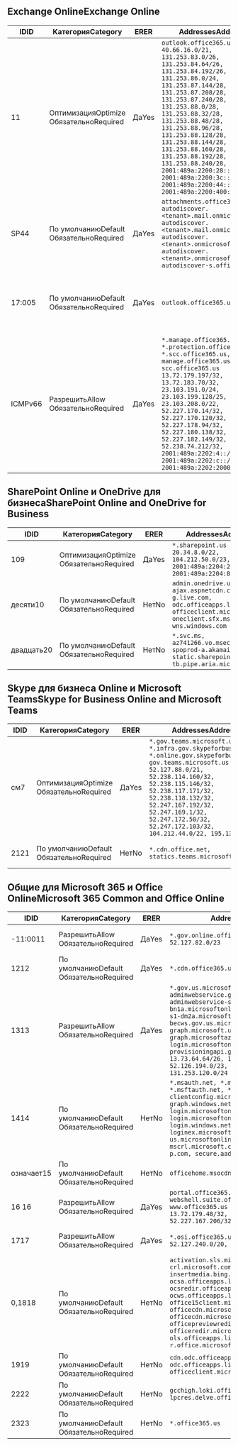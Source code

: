 <!--THIS FILE IS AUTOMATICALLY GENERATED. MANUAL CHANGES WILL BE OVERWRITTEN.-->
<!--Please contact the Office 365 Endpoints team with any questions.-->
<!--USGovGCCHigh endpoints version 2019102800-->
<!--File generated 2019-10-28 11:00:11.7430-->

## <a name="exchange-online"></a><span data-ttu-id="d93a9-101">Exchange Online</span><span class="sxs-lookup"><span data-stu-id="d93a9-101">Exchange Online</span></span>

<span data-ttu-id="d93a9-102">ID</span><span class="sxs-lookup"><span data-stu-id="d93a9-102">ID</span></span> | <span data-ttu-id="d93a9-103">Категория</span><span class="sxs-lookup"><span data-stu-id="d93a9-103">Category</span></span> | <span data-ttu-id="d93a9-104">ER</span><span class="sxs-lookup"><span data-stu-id="d93a9-104">ER</span></span> | <span data-ttu-id="d93a9-105">Addresses</span><span class="sxs-lookup"><span data-stu-id="d93a9-105">Addresses</span></span> | <span data-ttu-id="d93a9-106">Порты</span><span class="sxs-lookup"><span data-stu-id="d93a9-106">Ports</span></span>
-- | -------------------- | --- | ------------------------------------------------------------------------------------------------------------------------------------------------------------------------------------------------------------------------------------------------------------------------------------------------------------------------------------------------------------------------------------------------------------------------------------------------ | -------------------------------
<span data-ttu-id="d93a9-107">1</span><span class="sxs-lookup"><span data-stu-id="d93a9-107">1</span></span> | <span data-ttu-id="d93a9-108">Оптимизация</span><span class="sxs-lookup"><span data-stu-id="d93a9-108">Optimize</span></span><BR><span data-ttu-id="d93a9-109">Обязательно</span><span class="sxs-lookup"><span data-stu-id="d93a9-109">Required</span></span> | <span data-ttu-id="d93a9-110">Да</span><span class="sxs-lookup"><span data-stu-id="d93a9-110">Yes</span></span> | `outlook.office365.us`<BR>`40.66.16.0/21, 131.253.83.0/26, 131.253.84.64/26, 131.253.84.192/26, 131.253.86.0/24, 131.253.87.144/28, 131.253.87.208/28, 131.253.87.240/28, 131.253.88.0/28, 131.253.88.32/28, 131.253.88.48/28, 131.253.88.96/28, 131.253.88.128/28, 131.253.88.144/28, 131.253.88.160/28, 131.253.88.192/28, 131.253.88.240/28, 2001:489a:2200:28::/62, 2001:489a:2200:3c::/62, 2001:489a:2200:44::/62, 2001:489a:2200:400::/56` | <span data-ttu-id="d93a9-111">**TCP:** 443, 80</span><span class="sxs-lookup"><span data-stu-id="d93a9-111">**TCP:** 443, 80</span></span>
<span data-ttu-id="d93a9-112">SP4</span><span class="sxs-lookup"><span data-stu-id="d93a9-112">4</span></span> | <span data-ttu-id="d93a9-113">По умолчанию</span><span class="sxs-lookup"><span data-stu-id="d93a9-113">Default</span></span><BR><span data-ttu-id="d93a9-114">Обязательно</span><span class="sxs-lookup"><span data-stu-id="d93a9-114">Required</span></span> | <span data-ttu-id="d93a9-115">Да</span><span class="sxs-lookup"><span data-stu-id="d93a9-115">Yes</span></span> | `attachments.office365-net.us, autodiscover.<tenant>.mail.onmicrosoft.com, autodiscover.<tenant>.mail.onmicrosoft.us, autodiscover.<tenant>.onmicrosoft.com, autodiscover.<tenant>.onmicrosoft.us, autodiscover-s.office365.us` | <span data-ttu-id="d93a9-116">**TCP:** 443, 80</span><span class="sxs-lookup"><span data-stu-id="d93a9-116">**TCP:** 443, 80</span></span>
<span data-ttu-id="d93a9-117">17:00</span><span class="sxs-lookup"><span data-stu-id="d93a9-117">5</span></span> | <span data-ttu-id="d93a9-118">По умолчанию</span><span class="sxs-lookup"><span data-stu-id="d93a9-118">Default</span></span><BR><span data-ttu-id="d93a9-119">Обязательно</span><span class="sxs-lookup"><span data-stu-id="d93a9-119">Required</span></span> | <span data-ttu-id="d93a9-120">Да</span><span class="sxs-lookup"><span data-stu-id="d93a9-120">Yes</span></span> | `outlook.office365.us` | <span data-ttu-id="d93a9-121">**TCP:** 143, 25, 587, 993, 995</span><span class="sxs-lookup"><span data-stu-id="d93a9-121">**TCP:** 143, 25, 587, 993, 995</span></span>
<span data-ttu-id="d93a9-122">ICMPv6</span><span class="sxs-lookup"><span data-stu-id="d93a9-122">6</span></span> | <span data-ttu-id="d93a9-123">Разрешить</span><span class="sxs-lookup"><span data-stu-id="d93a9-123">Allow</span></span><BR><span data-ttu-id="d93a9-124">Обязательно</span><span class="sxs-lookup"><span data-stu-id="d93a9-124">Required</span></span> | <span data-ttu-id="d93a9-125">Да</span><span class="sxs-lookup"><span data-stu-id="d93a9-125">Yes</span></span> | `*.manage.office365.us, *.protection.office365.us, *.scc.office365.us, manage.office365.us, scc.office365.us`<BR>`13.72.179.197/32, 13.72.183.70/32, 23.103.191.0/24, 23.103.199.128/25, 23.103.208.0/22, 52.227.170.14/32, 52.227.170.120/32, 52.227.178.94/32, 52.227.180.138/32, 52.227.182.149/32, 52.238.74.212/32, 2001:489a:2202:4::/62, 2001:489a:2202:c::/62, 2001:489a:2202:2000::/63` | <span data-ttu-id="d93a9-126">**TCP:** 25, 443</span><span class="sxs-lookup"><span data-stu-id="d93a9-126">**TCP:** 25, 443</span></span>

## <a name="sharepoint-online-and-onedrive-for-business"></a><span data-ttu-id="d93a9-127">SharePoint Online и OneDrive для бизнеса</span><span class="sxs-lookup"><span data-stu-id="d93a9-127">SharePoint Online and OneDrive for Business</span></span>

<span data-ttu-id="d93a9-128">ID</span><span class="sxs-lookup"><span data-stu-id="d93a9-128">ID</span></span> | <span data-ttu-id="d93a9-129">Категория</span><span class="sxs-lookup"><span data-stu-id="d93a9-129">Category</span></span> | <span data-ttu-id="d93a9-130">ER</span><span class="sxs-lookup"><span data-stu-id="d93a9-130">ER</span></span> | <span data-ttu-id="d93a9-131">Addresses</span><span class="sxs-lookup"><span data-stu-id="d93a9-131">Addresses</span></span> | <span data-ttu-id="d93a9-132">Порты</span><span class="sxs-lookup"><span data-stu-id="d93a9-132">Ports</span></span>
-- | -------------------- | --- | ------------------------------------------------------------------------------------------------------------------------------------------- | ----------------
<span data-ttu-id="d93a9-133">10</span><span class="sxs-lookup"><span data-stu-id="d93a9-133">9</span></span> | <span data-ttu-id="d93a9-134">Оптимизация</span><span class="sxs-lookup"><span data-stu-id="d93a9-134">Optimize</span></span><BR><span data-ttu-id="d93a9-135">Обязательно</span><span class="sxs-lookup"><span data-stu-id="d93a9-135">Required</span></span> | <span data-ttu-id="d93a9-136">Да</span><span class="sxs-lookup"><span data-stu-id="d93a9-136">Yes</span></span> | `*.sharepoint.us`<BR>`20.34.8.0/22, 104.212.50.0/23, 2001:489a:2204:2::/63, 2001:489a:2204:800::/54` | <span data-ttu-id="d93a9-137">**TCP:** 443, 80</span><span class="sxs-lookup"><span data-stu-id="d93a9-137">**TCP:** 443, 80</span></span>
<span data-ttu-id="d93a9-138">десяти</span><span class="sxs-lookup"><span data-stu-id="d93a9-138">10</span></span> | <span data-ttu-id="d93a9-139">По умолчанию</span><span class="sxs-lookup"><span data-stu-id="d93a9-139">Default</span></span><BR><span data-ttu-id="d93a9-140">Обязательно</span><span class="sxs-lookup"><span data-stu-id="d93a9-140">Required</span></span> | <span data-ttu-id="d93a9-141">Нет</span><span class="sxs-lookup"><span data-stu-id="d93a9-141">No</span></span> | `admin.onedrive.us, ajax.aspnetcdn.com, g.live.com, odc.officeapps.live.com, officeclient.microsoft.com, oneclient.sfx.ms, wns.windows.com` | <span data-ttu-id="d93a9-142">**TCP:** 443, 80</span><span class="sxs-lookup"><span data-stu-id="d93a9-142">**TCP:** 443, 80</span></span>
<span data-ttu-id="d93a9-143">двадцать</span><span class="sxs-lookup"><span data-stu-id="d93a9-143">20</span></span> | <span data-ttu-id="d93a9-144">По умолчанию</span><span class="sxs-lookup"><span data-stu-id="d93a9-144">Default</span></span><BR><span data-ttu-id="d93a9-145">Обязательно</span><span class="sxs-lookup"><span data-stu-id="d93a9-145">Required</span></span> | <span data-ttu-id="d93a9-146">Нет</span><span class="sxs-lookup"><span data-stu-id="d93a9-146">No</span></span> | `*.svc.ms, az741266.vo.msecnd.net, spoprod-a.akamaihd.net, static.sharepointonline.com, tb.pipe.aria.microsoft.com` | <span data-ttu-id="d93a9-147">**TCP:** 443, 80</span><span class="sxs-lookup"><span data-stu-id="d93a9-147">**TCP:** 443, 80</span></span>

## <a name="skype-for-business-online-and-microsoft-teams"></a><span data-ttu-id="d93a9-148">Skype для бизнеса Online и Microsoft Teams</span><span class="sxs-lookup"><span data-stu-id="d93a9-148">Skype for Business Online and Microsoft Teams</span></span>

<span data-ttu-id="d93a9-149">ID</span><span class="sxs-lookup"><span data-stu-id="d93a9-149">ID</span></span> | <span data-ttu-id="d93a9-150">Категория</span><span class="sxs-lookup"><span data-stu-id="d93a9-150">Category</span></span> | <span data-ttu-id="d93a9-151">ER</span><span class="sxs-lookup"><span data-stu-id="d93a9-151">ER</span></span> | <span data-ttu-id="d93a9-152">Addresses</span><span class="sxs-lookup"><span data-stu-id="d93a9-152">Addresses</span></span> | <span data-ttu-id="d93a9-153">Порты</span><span class="sxs-lookup"><span data-stu-id="d93a9-153">Ports</span></span>
-- | -------------------- | --- | --------------------------------------------------------------------------------------------------------------------------------------------------------------------------------------------------------------------------------------------------------------------------------------------------------------------------------- | ---------------------------------------------------
<span data-ttu-id="d93a9-154">см</span><span class="sxs-lookup"><span data-stu-id="d93a9-154">7</span></span> | <span data-ttu-id="d93a9-155">Оптимизация</span><span class="sxs-lookup"><span data-stu-id="d93a9-155">Optimize</span></span><BR><span data-ttu-id="d93a9-156">Обязательно</span><span class="sxs-lookup"><span data-stu-id="d93a9-156">Required</span></span> | <span data-ttu-id="d93a9-157">Да</span><span class="sxs-lookup"><span data-stu-id="d93a9-157">Yes</span></span> | `*.gov.teams.microsoft.us, *.infra.gov.skypeforbusiness.us, *.online.gov.skypeforbusiness.us, gov.teams.microsoft.us`<BR>`52.127.88.0/21, 52.238.114.160/32, 52.238.115.146/32, 52.238.117.171/32, 52.238.118.132/32, 52.247.167.192/32, 52.247.169.1/32, 52.247.172.50/32, 52.247.172.103/32, 104.212.44.0/22, 195.134.228.0/22` | <span data-ttu-id="d93a9-158">**TCP:** 443, 80</span><span class="sxs-lookup"><span data-stu-id="d93a9-158">**TCP:** 443, 80</span></span><BR><span data-ttu-id="d93a9-159">**UDP:** 3478, 3479, 3480, 3481</span><span class="sxs-lookup"><span data-stu-id="d93a9-159">**UDP:** 3478, 3479, 3480, 3481</span></span>
<span data-ttu-id="d93a9-160">21</span><span class="sxs-lookup"><span data-stu-id="d93a9-160">21</span></span> | <span data-ttu-id="d93a9-161">По умолчанию</span><span class="sxs-lookup"><span data-stu-id="d93a9-161">Default</span></span><BR><span data-ttu-id="d93a9-162">Обязательно</span><span class="sxs-lookup"><span data-stu-id="d93a9-162">Required</span></span> | <span data-ttu-id="d93a9-163">Нет</span><span class="sxs-lookup"><span data-stu-id="d93a9-163">No</span></span> | `*.cdn.office.net, statics.teams.microsoft.com` | <span data-ttu-id="d93a9-164">**TCP:** 443</span><span class="sxs-lookup"><span data-stu-id="d93a9-164">**TCP:** 443</span></span>

## <a name="microsoft-365-common-and-office-online"></a><span data-ttu-id="d93a9-165">Общие для Microsoft 365 и Office Online</span><span class="sxs-lookup"><span data-stu-id="d93a9-165">Microsoft 365 Common and Office Online</span></span>

<span data-ttu-id="d93a9-166">ID</span><span class="sxs-lookup"><span data-stu-id="d93a9-166">ID</span></span> | <span data-ttu-id="d93a9-167">Категория</span><span class="sxs-lookup"><span data-stu-id="d93a9-167">Category</span></span> | <span data-ttu-id="d93a9-168">ER</span><span class="sxs-lookup"><span data-stu-id="d93a9-168">ER</span></span> | <span data-ttu-id="d93a9-169">Addresses</span><span class="sxs-lookup"><span data-stu-id="d93a9-169">Addresses</span></span> | <span data-ttu-id="d93a9-170">Порты</span><span class="sxs-lookup"><span data-stu-id="d93a9-170">Ports</span></span>
-- | ------------------- | --- | --------------------------------------------------------------------------------------------------------------------------------------------------------------------------------------------------------------------------------------------------------------------------------------------------------------------------------------------------------------------------------------------------------------------- | ----------------
<span data-ttu-id="d93a9-171">-11:00</span><span class="sxs-lookup"><span data-stu-id="d93a9-171">11</span></span> | <span data-ttu-id="d93a9-172">Разрешить</span><span class="sxs-lookup"><span data-stu-id="d93a9-172">Allow</span></span><BR><span data-ttu-id="d93a9-173">Обязательно</span><span class="sxs-lookup"><span data-stu-id="d93a9-173">Required</span></span> | <span data-ttu-id="d93a9-174">Да</span><span class="sxs-lookup"><span data-stu-id="d93a9-174">Yes</span></span> | `*.gov.online.office365.us`<BR>`52.127.82.0/23` | <span data-ttu-id="d93a9-175">**TCP:** 443</span><span class="sxs-lookup"><span data-stu-id="d93a9-175">**TCP:** 443</span></span>
<span data-ttu-id="d93a9-176">12</span><span class="sxs-lookup"><span data-stu-id="d93a9-176">12</span></span> | <span data-ttu-id="d93a9-177">По умолчанию</span><span class="sxs-lookup"><span data-stu-id="d93a9-177">Default</span></span><BR><span data-ttu-id="d93a9-178">Обязательно</span><span class="sxs-lookup"><span data-stu-id="d93a9-178">Required</span></span> | <span data-ttu-id="d93a9-179">Да</span><span class="sxs-lookup"><span data-stu-id="d93a9-179">Yes</span></span> | `*.cdn.office365.us` | <span data-ttu-id="d93a9-180">**TCP:** 443</span><span class="sxs-lookup"><span data-stu-id="d93a9-180">**TCP:** 443</span></span>
<span data-ttu-id="d93a9-181">13</span><span class="sxs-lookup"><span data-stu-id="d93a9-181">13</span></span> | <span data-ttu-id="d93a9-182">Разрешить</span><span class="sxs-lookup"><span data-stu-id="d93a9-182">Allow</span></span><BR><span data-ttu-id="d93a9-183">Обязательно</span><span class="sxs-lookup"><span data-stu-id="d93a9-183">Required</span></span> | <span data-ttu-id="d93a9-184">Да</span><span class="sxs-lookup"><span data-stu-id="d93a9-184">Yes</span></span> | `*.gov.us.microsoftonline.com, adminwebservice.gov.us.microsoftonline.com, adminwebservice-s1-bn1a.microsoftonline.com, adminwebservice-s1-dm2a.microsoftonline.com, becws.gov.us.microsoftonline.com, graph.microsoft.us, graph.microsoftazure.us, login.microsoftonline.us, provisioningapi.gov.us.microsoftonline.com`<BR>`13.73.64.64/26, 13.73.208.128/25, 52.126.194.0/23, 52.244.120.128/25, 131.253.120.0/24` | <span data-ttu-id="d93a9-185">**TCP:** 443</span><span class="sxs-lookup"><span data-stu-id="d93a9-185">**TCP:** 443</span></span>
<span data-ttu-id="d93a9-186">14</span><span class="sxs-lookup"><span data-stu-id="d93a9-186">14</span></span> | <span data-ttu-id="d93a9-187">По умолчанию</span><span class="sxs-lookup"><span data-stu-id="d93a9-187">Default</span></span><BR><span data-ttu-id="d93a9-188">Обязательно</span><span class="sxs-lookup"><span data-stu-id="d93a9-188">Required</span></span> | <span data-ttu-id="d93a9-189">Нет</span><span class="sxs-lookup"><span data-stu-id="d93a9-189">No</span></span> | `*.msauth.net, *.msauthimages.us, *.msftauth.net, *.msftauthimages.us, clientconfig.microsoftonline-p.net, graph.windows.net, login.microsoftonline.com, login.microsoftonline-p.com, login.windows.net, loginex.microsoftonline.com, login-us.microsoftonline.com, mscrl.microsoft.com, nexus.microsoftonline-p.com, secure.aadcdn.microsoftonline-p.com` | <span data-ttu-id="d93a9-190">**TCP:** 443</span><span class="sxs-lookup"><span data-stu-id="d93a9-190">**TCP:** 443</span></span>
<span data-ttu-id="d93a9-191">означает</span><span class="sxs-lookup"><span data-stu-id="d93a9-191">15</span></span> | <span data-ttu-id="d93a9-192">По умолчанию</span><span class="sxs-lookup"><span data-stu-id="d93a9-192">Default</span></span><BR><span data-ttu-id="d93a9-193">Обязательно</span><span class="sxs-lookup"><span data-stu-id="d93a9-193">Required</span></span> | <span data-ttu-id="d93a9-194">Нет</span><span class="sxs-lookup"><span data-stu-id="d93a9-194">No</span></span> | `officehome.msocdn.us, prod.msocdn.us` | <span data-ttu-id="d93a9-195">**TCP:** 443, 80</span><span class="sxs-lookup"><span data-stu-id="d93a9-195">**TCP:** 443, 80</span></span>
<span data-ttu-id="d93a9-196">16 </span><span class="sxs-lookup"><span data-stu-id="d93a9-196">16</span></span> | <span data-ttu-id="d93a9-197">Разрешить</span><span class="sxs-lookup"><span data-stu-id="d93a9-197">Allow</span></span><BR><span data-ttu-id="d93a9-198">Обязательно</span><span class="sxs-lookup"><span data-stu-id="d93a9-198">Required</span></span> | <span data-ttu-id="d93a9-199">Да</span><span class="sxs-lookup"><span data-stu-id="d93a9-199">Yes</span></span> | `portal.office365.us, webshell.suite.office365.us, www.office365.us`<BR>`13.72.179.48/32, 13.72.188.8/32, 52.227.167.206/32, 52.227.170.242/32` | <span data-ttu-id="d93a9-200">**TCP:** 443, 80</span><span class="sxs-lookup"><span data-stu-id="d93a9-200">**TCP:** 443, 80</span></span>
<span data-ttu-id="d93a9-201">17</span><span class="sxs-lookup"><span data-stu-id="d93a9-201">17</span></span> | <span data-ttu-id="d93a9-202">Разрешить</span><span class="sxs-lookup"><span data-stu-id="d93a9-202">Allow</span></span><BR><span data-ttu-id="d93a9-203">Обязательно</span><span class="sxs-lookup"><span data-stu-id="d93a9-203">Required</span></span> | <span data-ttu-id="d93a9-204">Да</span><span class="sxs-lookup"><span data-stu-id="d93a9-204">Yes</span></span> | `*.osi.office365.us, tasks.office365.us`<BR>`52.127.240.0/20, 2001:489a:2206::/48` | <span data-ttu-id="d93a9-205">**TCP:** 443</span><span class="sxs-lookup"><span data-stu-id="d93a9-205">**TCP:** 443</span></span>
<span data-ttu-id="d93a9-206">0,18</span><span class="sxs-lookup"><span data-stu-id="d93a9-206">18</span></span> | <span data-ttu-id="d93a9-207">По умолчанию</span><span class="sxs-lookup"><span data-stu-id="d93a9-207">Default</span></span><BR><span data-ttu-id="d93a9-208">Обязательно</span><span class="sxs-lookup"><span data-stu-id="d93a9-208">Required</span></span> | <span data-ttu-id="d93a9-209">Нет</span><span class="sxs-lookup"><span data-stu-id="d93a9-209">No</span></span> | `activation.sls.microsoft.com, crl.microsoft.com, go.microsoft.com, insertmedia.bing.office.net, ocsa.officeapps.live.com, ocsredir.officeapps.live.com, ocws.officeapps.live.com, office15client.microsoft.com, officecdn.microsoft.com, officecdn.microsoft.com.edgesuite.net, officepreviewredir.microsoft.com, officeredir.microsoft.com, ols.officeapps.live.com, r.office.microsoft.com` | <span data-ttu-id="d93a9-210">**TCP:** 443, 80</span><span class="sxs-lookup"><span data-stu-id="d93a9-210">**TCP:** 443, 80</span></span>
<span data-ttu-id="d93a9-211">19</span><span class="sxs-lookup"><span data-stu-id="d93a9-211">19</span></span> | <span data-ttu-id="d93a9-212">По умолчанию</span><span class="sxs-lookup"><span data-stu-id="d93a9-212">Default</span></span><BR><span data-ttu-id="d93a9-213">Обязательно</span><span class="sxs-lookup"><span data-stu-id="d93a9-213">Required</span></span> | <span data-ttu-id="d93a9-214">Нет</span><span class="sxs-lookup"><span data-stu-id="d93a9-214">No</span></span> | `cdn.odc.officeapps.live.com, odc.officeapps.live.com, officeclient.microsoft.com` | <span data-ttu-id="d93a9-215">**TCP:** 443, 80</span><span class="sxs-lookup"><span data-stu-id="d93a9-215">**TCP:** 443, 80</span></span>
<span data-ttu-id="d93a9-216">22</span><span class="sxs-lookup"><span data-stu-id="d93a9-216">22</span></span> | <span data-ttu-id="d93a9-217">По умолчанию</span><span class="sxs-lookup"><span data-stu-id="d93a9-217">Default</span></span><BR><span data-ttu-id="d93a9-218">Обязательно</span><span class="sxs-lookup"><span data-stu-id="d93a9-218">Required</span></span> | <span data-ttu-id="d93a9-219">Нет</span><span class="sxs-lookup"><span data-stu-id="d93a9-219">No</span></span> | `gcchigh.loki.office365.us, lpcres.delve.office.com` | <span data-ttu-id="d93a9-220">**TCP:** 443</span><span class="sxs-lookup"><span data-stu-id="d93a9-220">**TCP:** 443</span></span>
<span data-ttu-id="d93a9-221">23</span><span class="sxs-lookup"><span data-stu-id="d93a9-221">23</span></span> | <span data-ttu-id="d93a9-222">По умолчанию</span><span class="sxs-lookup"><span data-stu-id="d93a9-222">Default</span></span><BR><span data-ttu-id="d93a9-223">Обязательно</span><span class="sxs-lookup"><span data-stu-id="d93a9-223">Required</span></span> | <span data-ttu-id="d93a9-224">Нет</span><span class="sxs-lookup"><span data-stu-id="d93a9-224">No</span></span> | `*.office365.us` | <span data-ttu-id="d93a9-225">**TCP:** 443, 80</span><span class="sxs-lookup"><span data-stu-id="d93a9-225">**TCP:** 443, 80</span></span>
